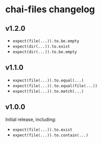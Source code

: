 
chai-files changelog
==============================================================================

## v1.2.0

- `expect(file(...)).to.be.empty`
- `expect(dir(...)).to.exist`
- `expect(dir(...)).to.be.empty`


## v1.1.0

- `expect(file(...)).to.equal(...)`
- `expect(file(...)).to.equal(file(...))`
- `expect(file(...)).to.match(...)`


## v1.0.0

Initial release, including:

- `expect(file(...)).to.exist`
- `expect(file(...)).to.contain(...)`

